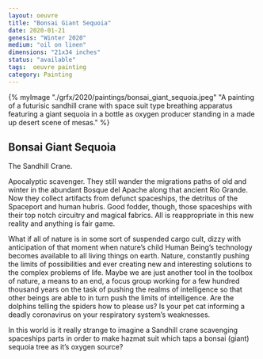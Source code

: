 ```yaml
---
layout: oeuvre 
title: "Bonsai Giant Sequoia"
date: 2020-01-21
genesis: "Winter 2020"
medium: "oil on linen"
dimensions: "21x34 inches"
status: "available" 
tags:  oeuvre painting 
category: Painting 
---
```



{% myImage "./grfx/2020/paintings/bonsai_giant_sequoia.jpeg" "A painting of a futurisic sandhill crane with space suit type breathing apparatus featuring a giant sequoia in a bottle as oxygen producer standing in a made up desert scene of mesas." %}

## Bonsai Giant Sequoia 

The Sandhill Crane.

Apocalyptic scavenger. They still wander the migrations paths of old and winter in the abundant Bosque del Apache along that ancient Rio Grande.  Now they collect artifacts from defunct spaceships, the detritus of the Spaceport and human hubris.  Good fodder, though, those spaceships with their top notch circuitry and magical fabrics.  All is reappropriate in this new reality and anything is fair game.

What if all of nature is in some sort of suspended cargo cult, dizzy with anticipation of that moment when nature’s child Human Being’s technology becomes available to all living things on earth.  Nature, constantly pushing the limits of possibilities and ever creating new and interesting solutions to the complex problems of life.  Maybe we are just another tool in the toolbox of nature, a means to an end, a focus group working for a few hundred thousand years on the task of pushing the realms of intelligence so that other beings are able to in turn push the limits of intelligence.  Are the dolphins telling the spiders how to please us?  Is your pet cat informing a deadly coronavirus on your respiratory system’s weaknesses.

In this world is it really strange to imagine a Sandhill crane scavenging spaceships parts in order to make hazmat suit which taps a bonsai (giant) sequoia tree as it’s oxygen source?


